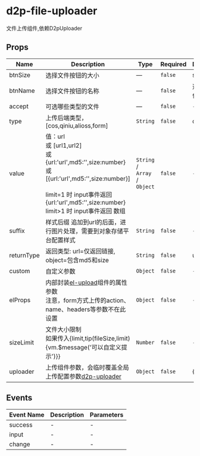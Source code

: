 # d2p-file-uploader

文件上传组件,依赖D2pUploader

## Props

<!-- @vuese:d2p-file-uploader:props:start -->
|Name|Description|Type|Required|Default|
|---|---|---|---|---|
|btnSize|选择文件按钮的大小|—|`false`|small|
|btnName|选择文件按钮的名称|—|`false`|选择文件|
|accept|可选哪些类型的文件|—|`false`|-|
|type|上传后端类型，[cos,qiniu,alioss,form]|`String`|`false`|cos|
|value|值：url<br/> 或 [url1,url2]<br/> 或 {url:'url',md5:'',size:number}<br/> 或 [{url:'url',md5:'',size:number}]<br/> <br/> limit=1 时 input事件返回 {url:'url',md5:'',size:number}<br/> limit>1 时 input事件返回 数组<br/>|`String` /  `Array` /  `Object`|`false`|-|
|suffix|样式后缀 追加到url的后面，进行图片处理，需要到对象存储平台配置样式|`String`|`false`|-|
|returnType|返回类型: url=仅返回链接, object=包含md5和size|`String`|`false`|url|
|custom|自定义参数|`Object`|`false`|-|
|elProps|内部封装[el-upload](https://element.eleme.cn/#/zh-CN/component/upload)组件的属性参数<br/> 注意，form方式上传的action、name、headers等参数不在此设置|`Object`|`false`|-|
|sizeLimit|文件大小限制 <br/> 如果传入{limit,tip(fileSize,limit){vm.$message('可以自定义提示')}}|`Number`|`false`|-|
|uploader|上传组件参数，会临时覆盖全局上传配置参数[d2p-uploader](/guide/extends/uploader.html)|`Object`|`false`|{}|

<!-- @vuese:d2p-file-uploader:props:end -->


## Events

<!-- @vuese:d2p-file-uploader:events:start -->
|Event Name|Description|Parameters|
|---|---|---|
|success|-|-|
|input|-|-|
|change|-|-|

<!-- @vuese:d2p-file-uploader:events:end -->


